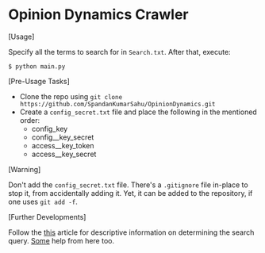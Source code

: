 # Opinion Dynamics Crawler

[Usage]

Specify all the terms to search for in `Search.txt`. After that, execute:

`$ python main.py`

[Pre-Usage Tasks]

* Clone the repo using `git clone https://github.com/SpandanKumarSahu/OpinionDynamics.git`
* Create a `config_secret.txt` file and place the following in the mentioned order:
    * config_key
    * config__key_secret
    * access__key_token
    * access__key_secret

[Warning]

Don't add the `config_secret.txt` file. There's a `.gitignore` file in-place to stop it, from accidentally adding it. Yet, it can be added to the repository, if one uses `git add -f`. 

[Further Developments]

Follow the [this](https://python-twitter.readthedocs.io/en/latest/searching.html) article for descriptive information on determining the search query. [Some](https://www.karambelkar.info/2015/01/how-to-use-twitters-search-rest-api-most-effectively./) help from here too.


